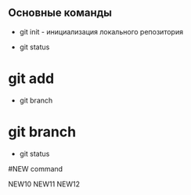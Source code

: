 ## Основные команды ##

* git init - инициализация локального репозитория

* git status

# git add
* git branch
# git branch

* git status

#NEW command

NEW10
NEW11
NEW12
